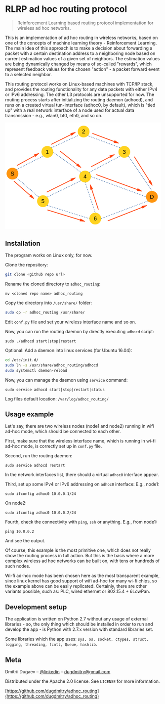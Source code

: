 # RLRP ad hoc routing protocol
> Reinforcement Learning based routing protocol implementation
> for wireless ad hoc networks.

This is an implementation of ad hoc routing in wireless networks, based
on one of the concepts of machine learning theory - Reinforcement Learning.
The main idea of this approach is to make a decision about forwarding a
packet with a certain destination address to a neighboring node based on
current estimation values of a given set of neighbors. The estimation
values are being dynamically changed by means of so-called "rewards", which
represent feedback values for the chosen "action" - a packet forward event
to a selected neighbor.

This routing protocol works on Linux-based machines with TCP/IP stack, and
provides the routing functionality for any data packets with either IPv4 or
IPv6 addressing. The other L3 protocols are unsupported for now. The routing
process starts after initializing the routing daemon (adhocd), and runs on
a created virtual tun-interface (adhoc0, by default), which is "tied up" with
a real network interface of a node used for actual data transmission -
e.g., wlan0, bt0, eth0, and so on.


![](resources/header.png)

## Installation

The program works on Linux only, for now.

Clone the repository:

```sh
git clone <github repo url>
```

Rename the cloned directory to ``adhoc_routing``:
```
mv <cloned repo name> adhoc_routing
```

Copy the directory into ``/usr/share/`` folder:

```sh
sudo cp -r adhoc_routing /usr/share/
```

Edit ``conf.py`` file and set your wireless interface name and so on.

Now, you can run the routing daemon by directly executing ``adhocd`` script:
```
sudo ./adhocd start|stop|restart
```

Optional: Add a daemon into linux services (for Ubuntu 16.04):

```sh
cd /etc/init.d/
sudo ln -s /usr/share/adhoc_routing/adhocd
sudo systemctl daemon-reload
```
Now, you can manage the daemon using ``service`` command:
```
sudo service adhocd start|stop|restart|status
```

Log files default location: ``/var/log/adhoc_routing/``

## Usage example

Let's say, there are two wireless nodes (node1 and node2) running in
wifi ad-hoc mode, which should be connected to each other.

First, make sure that the wireless interface name, which is running in
wi-fi ad-hoc mode, is correctly set up in ``conf.py`` file.

Second, run the routing daemon:
```
sudo service adhocd restart
```
In the network interfaces list, there should a virtual ``adhoc0`` interface
appear.

Third, set up some IPv4 or IPv6 addressing on ``adhoc0`` interface:
E.g., node1:
```
sudo ifconfig adhoc0 10.0.0.1/24
```
On node2:
```
sudo ifconfig adhoc0 10.0.0.2/24
```

Fourth, check the connectivity with ``ping``, ``ssh`` or anything. E.g., from node1:
```
ping 10.0.0.2
```
And see the output.

Of course, this example is the most primitive one, which does not really
show the routing process in full action. But this is the basis where a
more complex wireless ad hoc networks can be built on, with tens or
hundreds of such nodes.

Wi-fi ad-hoc mode has been chosen here as the most transparent example,
since linux kernel has good support of wifi ad-hoc for many wi-fi
chips, so the example above can be easily replicated. Certainly, there
are other variants possible, such as: PLC, wired ethernet or
802.15.4 + 6LowPan.

## Development setup

The application is written on Python 2.7 without any usage of external
libraries - so, the only thing which should be installed in order to run
and develop the app - is Python with 2.7.x version with standard
libraries set.

Some libraries which the app uses:
``sys, os, socket, ctypes, struct, logging, threading, fcntl, Queue, hashlib``.

## Meta

Dmitrii Dugaev – [@linkedin](https://www.linkedin.com/in/ddugaev) – dugdmitry@gmail.com

Distributed under the Apache 2.0 license. See ``LICENSE`` for more information.

[https://github.com/dugdmitry/adhoc_routing](https://github.com/dugdmitry/adhoc_routing)
